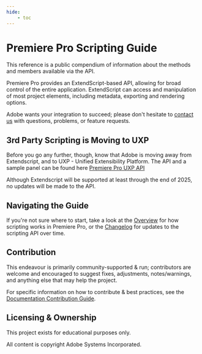 ```yaml
---
hide:
    - toc
---
```


# Premiere Pro Scripting Guide

This reference is a public compendium of information about the methods and members available via the API.

Premiere Pro provides an ExtendScript-based API, allowing for broad control of the entire application. ExtendScript can access and manipulation of most project elements, including metadata, exporting and rendering options.

Adobe wants your integration to succeed; please don't hesitate to [contact us](mailto:dmcsween@adobe.com?subject=API_Question_From_Docs) with questions, problems, or feature requests.

## 3rd Party Scripting is Moving to UXP

Before you go any further, though, know that Adobe is moving away from Extendscript, and to UXP - Unified Extensibility Platform. The API and a sample panel can be found here [Premiere Pro UXP API](https://developer.adobe.com/premiere-pro/uxp/)

Although Extendscript will be supported at least through the end of 2025, no updates will be made to the API. 
## Navigating the Guide

If you're not sure where to start, take a look at the [Overview](./introduction/extendscript-overview.md) for how scripting works in Premiere Pro, or the [Changelog](./introduction/changelog.md) for updates to the scripting API over time.

## Contribution

This endeavour is primarily community-supported & run; contributors are welcome and encouraged to suggest fixes, adjustments, notes/warnings, and anything else that may help the project.

For specific information on how to contribute & best practices, see the [Documentation Contribution Guide](https://docsforadobe.dev/contributing/contribution-guide/).

## Licensing & Ownership

This project exists for educational purposes only.

All content is copyright Adobe Systems Incorporated.

